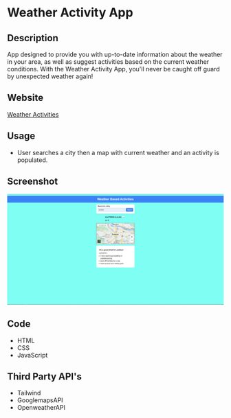 # Weather Activity App

## Description
App designed to provide you with up-to-date information about the weather in your area, as well as suggest activities based on the current weather conditions. With the Weather Activity App, you'll never be caught off guard by unexpected weather again!

## Website
[Weather Activities](https://collectspiders.github.io/Weather-Activities-app/)

## Usage
- User searches a city then a map with current weather and an activity is populated.  

## Screenshot
![Alt text](/assets/images/screenshot.JPG)

## Code 
* HTML
* CSS
* JavaScript

## Third Party API's
* Tailwind
* GooglemapsAPI
* OpenweatherAPI